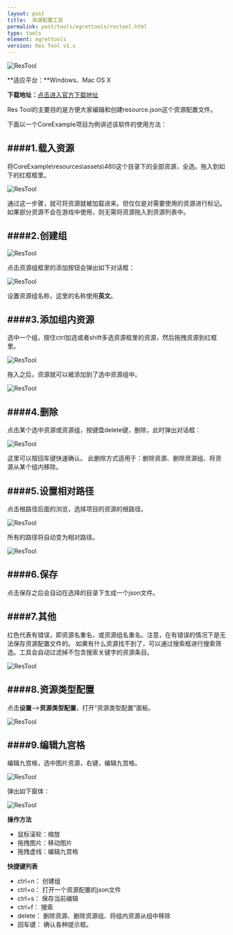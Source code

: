 ```yaml
---
layout: post
title:  资源配置工具
permalink: post/tools/egrettools/restool.html
type: tools
element: egrettools
version: Res Tool v1.x
---
```


![ResTool]({{site.baseurl}}/assets/img/restool1.png)

**适应平台：**Windows、Mac OS X

**下载地址：**[点击进入官方下载地址](http://www.egret-labs.org/download/restool-download.html)

Res Tool的主要目的是方便大家编辑和创建resource.json这个资源配置文件。

下面以一个CoreExample项目为例讲述该软件的使用方法：

####1.载入资源
---

将CoreExample\resources\assets\480这个目录下的全部资源，全选。拖入到如下的红框框里。

![ResTool]({{site.baseurl}}/assets/img/restool2.png)

通过这一步骤，就可将资源就被加载进来。但仅仅是对需要使用的资源进行标记。如果部分资源不会在游戏中使用，则无需将资源拖入到资源列表中。

####2.创建组
---

![ResTool]({{site.baseurl}}/assets/img/restool3.png)

点击资源组框里的添加按钮会弹出如下对话框：

![ResTool]({{site.baseurl}}/assets/img/restool4.png)

设置资源组名称，这里的名称使用**英文**。

####3.添加组内资源
---

选中一个组，按住ctrl加选或者shift多选资源框里的资源，然后拖拽资源到红框里。

![ResTool]({{site.baseurl}}/assets/img/restool5.png)

拖入之后，资源就可以被添加到了选中资源组中。

![ResTool]({{site.baseurl}}/assets/img/restool6.png)

####4.删除
---

点击某个选中资源或资源组，按键盘delete键，删除，此时弹出对话框：

![ResTool]({{site.baseurl}}/assets/img/restool7.png)

这里可以按回车键快速确认。
此删除方式适用于：删除资源、删除资源组、将资源从某个组内移除。

####5.设置相对路径
---

点击根路径后面的浏览，选择项目的资源的根路径。

![ResTool]({{site.baseurl}}/assets/img/restool8.png)

所有的路径将自动变为相对路径。

![ResTool]({{site.baseurl}}/assets/img/restool9.png)

####6.保存
---

点击保存之后会自动在选择的目录下生成一个json文件。

####7.其他
---

红色代表有错误，即资源名重名，或资源组名重名。注意，在有错误的情况下是无法保存资源配置文件的。
如果有什么资源找不到了，可以通过搜索框进行搜索筛选。工具会自动过滤掉不包含搜索关键字的资源条目。

![ResTool]({{site.baseurl}}/assets/img/restool10.png)

####8.资源类型配置
---

点击**设置**——>**资源类型配置**，打开“资源类型配置”面板。

![ResTool]({{site.baseurl}}/assets/img/restool11.jpg)

####9.编辑九宫格
---

编辑九宫格，选中图片资源，右键，编辑九宫格。

![ResTool]({{site.baseurl}}/assets/img/restool12.png)

弹出如下窗体：

![ResTool]({{site.baseurl}}/assets/img/restool13.png)

**操作方法**

* 鼠标滚轮：缩放
* 拖拽图片：移动图片
* 拖拽虚线：编辑九宫格

**快捷键列表**

* ctrl+n：  创建组
* ctrl+o：  打开一个资源配置的json文件
* ctrl+s：  保存当前编辑
* ctrl+f：  搜索
* delete：  删除资源、删除资源组、将组内资源从组中移除
* 回车键：   确认各种提示框。